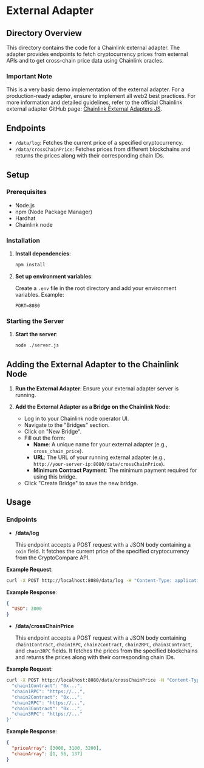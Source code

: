 # External Adapter

## Directory Overview

This directory contains the code for a Chainlink external adapter. The adapter provides endpoints to fetch cryptocurrency prices from external APIs and to get cross-chain price data using Chainlink oracles. 

### Important Note

This is a very basic demo implementation of the external adapter. For a production-ready adapter, ensure to implement all web2 best practices. For more information and detailed guidelines, refer to the official Chainlink external adapter GitHub page: [Chainlink External Adapters JS](https://github.com/smartcontractkit/external-adapters-js).


## Endpoints

- `/data/log`: Fetches the current price of a specified cryptocurrency.
- `/data/crossChainPrice`: Fetches prices from different blockchains and returns the prices along with their corresponding chain IDs.

## Setup

### Prerequisites

- Node.js
- npm (Node Package Manager)
- Hardhat
- Chainlink node

### Installation


1. **Install dependencies**:

   ```sh
   npm install
   ```

2. **Set up environment variables**:

   Create a `.env` file in the root directory and add your environment variables. Example:

   ```env
   PORT=8080
   ```

### Starting the Server

1. **Start the server**:

   ```sh
   node ./server.js
   ```

## Adding the External Adapter to the Chainlink Node

1. **Run the External Adapter**: Ensure your external adapter server is running.

2. **Add the External Adapter as a Bridge on the Chainlink Node**:
    - Log in to your Chainlink node operator UI.
    - Navigate to the "Bridges" section.
    - Click on "New Bridge".
    - Fill out the form:
        - **Name**: A unique name for your external adapter (e.g., `cross_chain_price`).
        - **URL**: The URL of your running external adapter (e.g., `http://your-server-ip:8080/data/crossChainPrice`).
        - **Minimum Contract Payment**: The minimum payment required for using this bridge.
    - Click "Create Bridge" to save the new bridge.

## Usage

### Endpoints

- **/data/log**

  This endpoint accepts a POST request with a JSON body containing a `coin` field. It fetches the current price of the specified cryptocurrency from the CryptoCompare API.

**Example Request**:

  ```sh
  curl -X POST http://localhost:8080/data/log -H "Content-Type: application/json" -d '{"coin": "ETH"}'
  ```

**Example Response**:

  ```json
  {
    "USD": 3000
  }
  ```

- **/data/crossChainPrice**

  This endpoint accepts a POST request with a JSON body containing `chain1Contract`, `chain1RPC`, `chain2Contract`, `chain2RPC`, `chain3Contract`, and `chain3RPC` fields. It fetches the prices from the specified blockchains and returns the prices along with their corresponding chain IDs.

**Example Request**:

  ```sh
  curl -X POST http://localhost:8080/data/crossChainPrice -H "Content-Type: application/json" -d '{
    "chain1Contract": "0x...",
    "chain1RPC": "https://...",
    "chain2Contract": "0x...",
    "chain2RPC": "https://...",
    "chain3Contract": "0x...",
    "chain3RPC": "https://..."
  }'
  ```

**Example Response**:

  ```json
  {
    "priceArray": [3000, 3100, 3200],
    "chainArray": [1, 56, 137]
  }
  ```